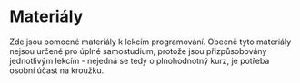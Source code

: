 # Materiály

Zde jsou pomocné materiály k lekcím programování. Obecně tyto materiály nejsou určené pro úplné samostudium, protože jsou přizpůsobovány jednotlivým lekcím - nejedná se tedy o plnohodnotný kurz, je potřeba osobní účast na kroužku.
